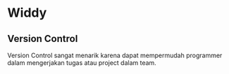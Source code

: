 # Widdy

## Version Control

Version Control sangat menarik karena dapat mempermudah programmer dalam mengerjakan tugas atau project dalam team.
